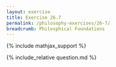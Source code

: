```yaml
---
layout: exercise
title: Exercise 26.7
permalink: /philosophy-exercises/26-7/
breadcrumb: Philosphical Foundations
---
```


{% include mathjax_support %}

<div><i class="arrow-up loader" data-chapter="philosophy-exercises" data-exercise="ex_7" data-rating="0"></i></div>
{% include_relative question.md %}
